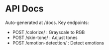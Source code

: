 # API Docs

Auto-generated at /docs. Key endpoints:
- POST /colorize/ : Grayscale to RGB
- POST /skin-tone/ : Adjust tones
- POST /emotion-detection/ : Detect emotions